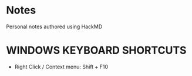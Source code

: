 # Notes

Personal notes authored using HackMD 

# WINDOWS KEYBOARD SHORTCUTS

* Right Click / Context menu: Shift + F10

